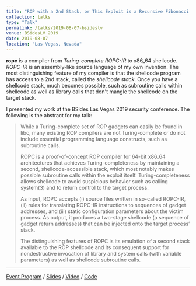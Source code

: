 ```yaml
---
title: "ROP with a 2nd Stack, or This Exploit is a Recursive Fibonacci Sequence Generator"
collection: talks
type: "Talk"
permalink: /talks/2019-08-07-bsideslv
venue: BSidesLV 2019
date: 2019-08-07
location: "Las Vegas, Nevada"
---
```


**ropc** is a compiler from _Turing-complete ROPC-IR_ to x86\_64 shellcode. _ROPC-IR_ is an assembly-like source language of my own invention. The most distinguishing feature of my compiler is that the shellcode program has access to a 2nd stack, called the _shellcode stack_. Once you have a shellcode stack, much becomes possible, such as subroutine calls within shellcode as well as library calls that don't mangle the shellcode on the target stack.

I presented my work at the BSides Las Vegas 2019 security conference. The following is the abstract for my talk:

> While a Turing-complete set of ROP gadgets can easily be found in libc, many existing ROP compilers are not Turing-complete or do not include essential programming language constructs, such as subroutine calls.
> 
> ROPC is a proof-of-concept ROP compiler for 64-bit x86_64 architectures that achieves Turing-completeness by maintaining a second, shellcode-accessible stack, which most notably makes possible subroutine calls within the exploit itself. Turing-completeness allows shellcode to avoid suspicious behavior such as calling system(3) and to return control to the target process.
> 
> As input, ROPC accepts (i) source files written in so-called ROPC-IR, (ii) rules for translating ROPC-IR instructions to sequences of gadget addresses, and (iii) static configuration parameters about the victim process. As output, it produces a two-stage shellcode (a sequence of gadget return addresses) that can be injected onto the target process’ stack.
> 
> The distinguishing features of ROPC is its emulation of a second stack available to the ROP shellcode and its consequent support for nondestructive invocation of library and system calls (with variable parameters) as well as shellcode subroutine calls.

<hr />

[Event Program](https://archive.bsideslv.org/2019/schedule-2/) / 
[Slides](/files/ropc-slides.pdf) / 
[Video](https://youtu.be/ifKSi_bAPag?t=18730) /
[Code](https://github.com/nmosier/rop-tools)
